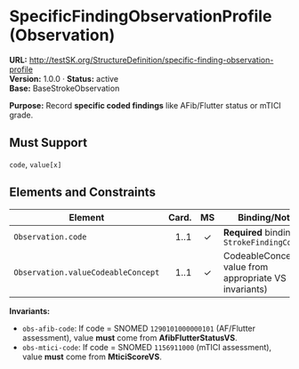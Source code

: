 
# SpecificFindingObservationProfile (Observation)

**URL:** http://testSK.org/StructureDefinition/specific-finding-observation-profile  
**Version:** 1.0.0 · **Status:** active  
**Base:** BaseStrokeObservation

**Purpose:** Record **specific coded findings** like AFib/Flutter status or mTICI grade.

## Must Support
`code`, `value[x]`

## Elements and Constraints

| Element | Card. | MS | Binding/Notes |
|---|---:|:---:|---|
| `Observation.code` | 1..1 | ✓ | **Required** binding to `StrokeFindingCodesVS` |
| `Observation.valueCodeableConcept` | 1..1 | ✓ | CodeableConcept value from appropriate VS (see invariants) |

**Invariants:**  
- `obs-afib-code`: If code = SNOMED `1290101000000101` (AF/Flutter assessment), value **must** come from **AfibFlutterStatusVS**.  
- `obs-mtici-code`: If code = SNOMED `1156911000` (mTICI assessment), value **must** come from **MticiScoreVS**.
